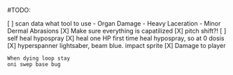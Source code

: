 #TODO:

[ ] scan data what tool to use
    - Organ Damage
    - Heavy Laceration
    - Minor Dermal Abrasions
[X] Make sure everything is capatilized
[X] pitch shift?!
[ ] self heal hypospray
[X] heal one HP first time heal hypospray, so at 0 dosis
[X] hyperspanner lightsaber, beam blue. impact sprite
    [X] Damage to player

    When dying loop stay
    oni swep base bug